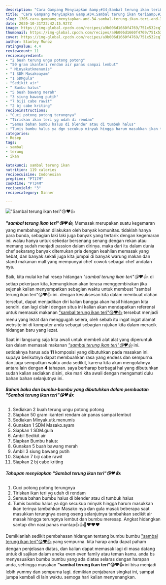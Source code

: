 ```yaml
---
description: "Cara Gampang Menyiapkan &amp;#34;Sambal terung ikan teri&amp;#34;😘❤️👍, Enak"
title: "Cara Gampang Menyiapkan &amp;#34;Sambal terung ikan teri&amp;#34;😘❤️👍, Enak"
slug: 1305-cara-gampang-menyiapkan-and-34-sambal-terung-ikan-teri-and-34-enak
date: 2020-10-31T22:42:15.927Z
image: https://img-global.cpcdn.com/recipes/a9b006d1660f4769/751x532cq70/sambal-terung-ikan-teri😘❤️👍-foto-resep-utama.jpg
thumbnail: https://img-global.cpcdn.com/recipes/a9b006d1660f4769/751x532cq70/sambal-terung-ikan-teri😘❤️👍-foto-resep-utama.jpg
cover: https://img-global.cpcdn.com/recipes/a9b006d1660f4769/751x532cq70/sambal-terung-ikan-teri😘❤️👍-foto-resep-utama.jpg
author: Stanley Munoz
ratingvalue: 4.4
reviewcount: 11
recipeingredient:
- "2 buah terung ungu potong potong"
- "50 gram ikanteri rendam air panas sampai lembut"
- " Minyakutkmenumis"
- "1 SDM Masakoayam"
- "1 SDMgula"
- "Sedikit air"
- " Bumbu halus"
- "5 buah bawang merah"
- "3 siung bawang putih"
- "7 biji cabe rawit"
- "2 bj cabe kriting"
recipeinstructions:
- "Cuci potong potong terungnya"
- "Tiriskan ikan teri yg udah di rendam"
- "Semua bahan bumbu halus di blender atau di tumbuk halus"
- "Tumis bumbu halus ya dgn secukup minyak hingga harum masukkan ikan terinya tambahkan Masako nya dan gula masak beberapa saat masukkan terungnya oseng oseng selanjutnya tambahkan sedikit air masak hingga terungnya lembut dan bumbu meresap. Angkat hidangkan santap dhn nasi panas mantap👍👍🙏❤️❤️❤️"
categories:
- Resep
tags:
- sambal
- terung
- ikan

katakunci: sambal terung ikan 
nutrition: 119 calories
recipecuisine: Indonesian
preptime: "PT17M"
cooktime: "PT34M"
recipeyield: "3"
recipecategory: Dinner

---
```



![&#34;Sambal terung ikan teri&#34;😘❤️👍](https://img-global.cpcdn.com/recipes/a9b006d1660f4769/751x532cq70/sambal-terung-ikan-teri😘❤️👍-foto-resep-utama.jpg)

<b><i>&#34;sambal terung ikan teri&#34;😘❤️👍</i></b>, Memasak merupakan suatu kegemaran yang membahagiakan dilakukan oleh banyak komunitas. tidaklah hanya para bunda, sebagian laki laki juga banyak yang tertarik dengan kegemaran ini. walau hanya untuk sekedar bersenang senang dengan rekan atau memang sudah menjadi passion dalam dirinya. maka dari itu dalam dunia chef sekarang banyak ditemukan pria dengan keahlian memasak yang hebat, dan banyak sekali juga kita jumpai di banyak warung makan dan stand makanan mall yang mempunyai chef cowok sebagai chef andalan nya.

Baik, kita mulai ke hal resep hidangan <i>&#34;sambal terung ikan teri&#34;😘❤️👍</i>. di setiap pekerjaan kita, kemungkinan akan terasa menggembirakan jika sejenak kalian menyempatkan sebagian waktu untuk membuat &#34;sambal terung ikan teri&#34;😘❤️👍 ini. dengan kesuksesan kita dalam membuat olahan tersebut, dapat menjadikan diri kalian bangga akan hasil hidangan kita sendiri. dan lagi disini dengan situs ini kalian akan mendapatkan referensi untuk memasak makanan <u>&#34;sambal terung ikan teri&#34;😘❤️👍</u> tersebut menjadi menu yang lezat dan menggugah selera, oleh sebab itu ingat ingat alamat website ini di komputer anda sebagai sebagian rujukan kita dalam meracik hidangan baru yang lezat.




Saat ini langsung saja kita awali untuk membeli alat alat yang diperuntuk kan dalam memasak makanan <u><i>&#34;sambal terung ikan teri&#34;😘❤️👍</i></u> ini. setidaknya harus ada <b>11</b> komposisi yang dibutuhkan pada masakan ini. supaya berikutnya dapat membuahkan rasa yang endess dan sempurna. dan juga sempatkan waktu anda sedikit, karena kita akan mengolahnya antara lain dengan <b>4</b> tahapan. saya berharap berbagai hal yang dibutuhkan sudah kalian sediakan disini, oke mari kita awali dengan mengamati dulu bahan bahan selanjutnya ini.

<!--inarticleads1-->

##### Bahan baku dan bumbu-bumbu yang dibutuhkan dalam pembuatan &#34;Sambal terung ikan teri&#34;😘❤️👍:

1. Sediakan 2 buah terung ungu potong potong
1. Siapkan 50 gram ikanteri rendam air panas sampai lembut
1. Sediakan  Minyak.utk.menumis
1. Gunakan 1 SDM Masako.ayam
1. Siapkan 1 SDM.gula
1. Ambil Sedikit air
1. Siapkan  Bumbu halus:
1. Gunakan 5 buah bawang merah
1. Ambil 3 siung bawang putih
1. Siapkan 7 biji cabe rawit
1. Siapkan 2 bj cabe kriting




<!--inarticleads2-->

##### Tahapan menyiapkan &#34;Sambal terung ikan teri&#34;😘❤️👍:

1. Cuci potong potong terungnya
1. Tiriskan ikan teri yg udah di rendam
1. Semua bahan bumbu halus di blender atau di tumbuk halus
1. Tumis bumbu halus ya dgn secukup minyak hingga harum masukkan ikan terinya tambahkan Masako nya dan gula masak beberapa saat masukkan terungnya oseng oseng selanjutnya tambahkan sedikit air masak hingga terungnya lembut dan bumbu meresap. Angkat hidangkan santap dhn nasi panas mantap👍👍🙏❤️❤️❤️




Demikianlah sedikit pembahasan hidangan tentang bumbu bumbu <u>&#34;sambal terung ikan teri&#34;😘❤️👍</u> yang sempurna. kita harap anda dapat paham dengan penjelasan diatas, dan kalian dapat memasak lagi di masa datang untuk di sajikan dalam aneka even even family atau teman kamu. anda bs menyesuaikan bumbu bumbu yang ada diatas selaras dengan harapan anda, sehingga masakan <b>&#34;sambal terung ikan teri&#34;😘❤️👍</b> ini bisa menjadi lebih yummy dan sempurna lagi. demikian penjabaran singkat ini, sampai jumpa kembali di lain waktu. semoga hari kalian menyenangkan.
